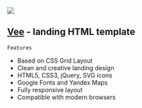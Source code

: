 <img src="preview/view.jpg">

## [Vee](https://veevo.vercel.app/) - landing HTML template ##

```
Features
```

- Based on CSS Grid Layout
- Clean and creative landing design
- HTML5, CSS3, jQuery, SVG icons 
- Google Fonts and Yandex Maps
- Fully responsive layout
- Compatible with modern browsers
